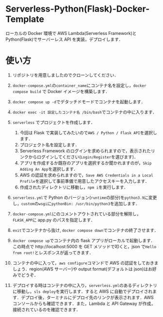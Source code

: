 # Serverless-Python(Flask)-Docker-Template

ローカルの Docker 環境で AWS Lambda(Serverless Framework)と Python(Flask)でサーバーレス API を実装，デプロイします．

# 使い方

1.  リポジトリを用意しましたのでクローンしてください．

2.  `docker-compose.yml`の`container_name`にコンテナ名を設定し，`docker compose build` で Docker イメージを構築します．

3.  `docker compose up -d`でデタッチドモードでコンテナを起動します．

4.  `docker exec -it 設定したコンテナ名 /bin/bash`でコンテナの中に入ります．

5.  `serverless` でプロジェクトを作成します．

    1. 今回は Flask で実装してみたいので`AWS / Python / Flask API`を選択します．
    2. プロジェクト名を設定します．
    3. Serverless Framework のログインを求められますので，表示されたリンクからログインしてください(`Login/Register`を選びます)．
    4. アプリを作成するか既存のアプリを選択するか聞かれますのが，`Skip Adding An App`を選択します．
    5. AWS の認証を求められますので，`Save AWS Credentials in a Local Profile`を選択して事前準備で用意したアクセスキーを入力します．
    6. 作成されたディレクトリに移動し，`npm i`を実行します．

6.  `serverless.yml`で Python のバージョン(`runtime`の部分)を`python3.9`に変更し，`custom`の`wsgi`に`pythonBin: /usr/bin/python3`を追加します．

7.  `docker-compose.yml`にのコメントアウトされている部分を解除し，`FLASK_APP`に app.py のパスを指定します．

8.  `exit`でコンテナから抜け, `docker compose down`でコンテナの終了させます．

9.  `docker compose up`でコンテナ内の flask アプリがローカルで起動します．この時点で http://localhost:5000 を GET メソッドで叩くと，json で`Hello from root!`とレスポンスが返ってきます．

10. コンテナの中に入って，`aws configure`コマンドで AWS の認証をしておきましょう．region(AWS サーバー)や output format(デフォルトは json)はお好みでどうぞ．

11. デプロイする時はコンテナの中に入り，`serverless.yml`のあるディレクトリに移動し，`sls deploy`を実行します．すると AWS に自動でデプロイされます．デプロイ後，ターミナルにデプロイ先のリンクが表示されます．AWS コンソールからも確認できます．また，Lambda と API Gateway が作成，接続されているのを確認できます．
